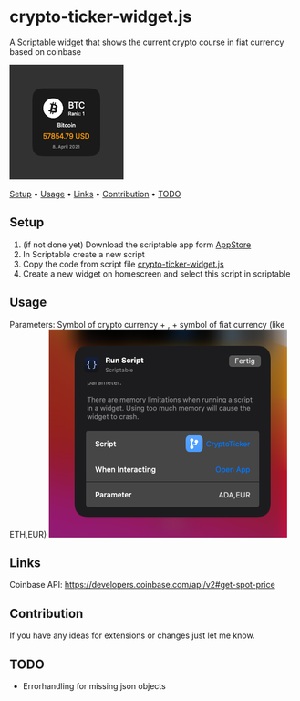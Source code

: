 # crypto-ticker-widget.js
A Scriptable widget that shows the current crypto course in fiat currency based on coinbase

![cryptotickerWidget](img/cryptotickerWidget.png)

 <p>
   <a href="#setup">Setup</a> •
   <a href="#usage">Usage</a> •
   <a href="#links">Links</a> •
   <a href="#contribution">Contribution</a> •
   <a href="todo">TODO</a>
 </p>

## Setup

1. (if not done yet) Download the scriptable app form [AppStore](https://apps.apple.com/de/app/scriptable/id1405459188)
 2. In Scriptable create a new script
 3. Copy the code from script file [crypto-ticker-widget.js](https://github.com/wickenico/crypto-ticker-widget.js/blob/main/crypto-ticker-widget.js)
 4. Create a new widget on homescreen and select this script in scriptable

 ## Usage
Parameters: Symbol of crypto currency + , + symbol of fiat currency (like ETH,EUR)
![cryptotickerWidgetSettings](img/cryptoTickerWidgetSettings.png)
## Links
Coinbase API: https://developers.coinbase.com/api/v2#get-spot-price

## Contribution

If you have any ideas for extensions or changes just let me know.

## TODO

- Errorhandling for missing json objects
